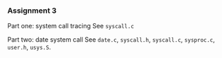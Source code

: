### Assignment 3

Part one: system call tracing
See `syscall.c`

Part two: date system call
See `date.c`, `syscall.h`, `syscall.c`, `sysproc.c`, `user.h`, `usys.S`.

